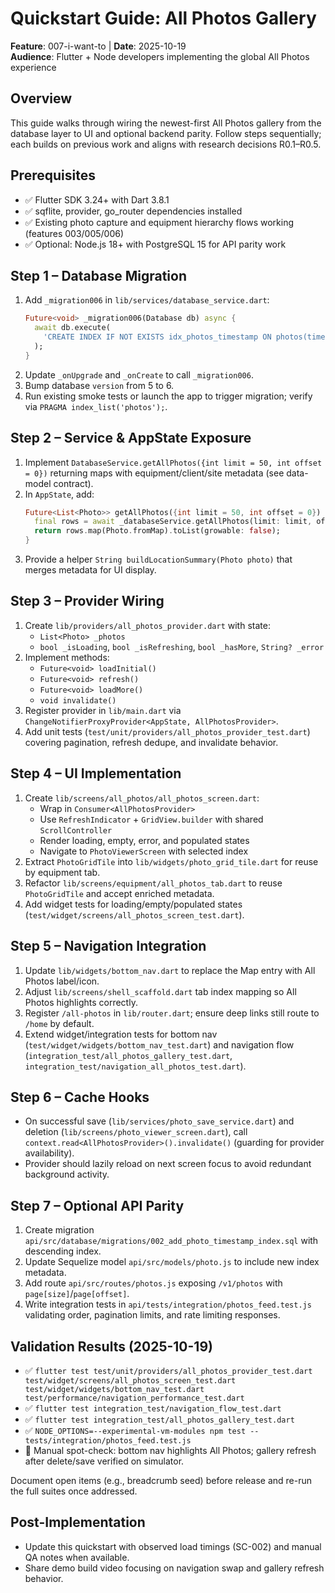 # Quickstart Guide: All Photos Gallery

**Feature**: 007-i-want-to | **Date**: 2025-10-19  
**Audience**: Flutter + Node developers implementing the global All Photos experience

## Overview

This guide walks through wiring the newest-first All Photos gallery from the database layer to UI and optional backend parity. Follow steps sequentially; each builds on previous work and aligns with research decisions R0.1–R0.5.

## Prerequisites

- ✅ Flutter SDK 3.24+ with Dart 3.8.1
- ✅ sqflite, provider, go_router dependencies installed
- ✅ Existing photo capture and equipment hierarchy flows working (features 003/005/006)
- ✅ Optional: Node.js 18+ with PostgreSQL 15 for API parity work

## Step 1 – Database Migration

1. Add `_migration006` in `lib/services/database_service.dart`:
   ```dart
   Future<void> _migration006(Database db) async {
     await db.execute(
       'CREATE INDEX IF NOT EXISTS idx_photos_timestamp ON photos(timestamp DESC);',
     );
   }
   ```
2. Update `_onUpgrade` and `_onCreate` to call `_migration006`.
3. Bump database `version` from 5 to 6.
4. Run existing smoke tests or launch the app to trigger migration; verify via `PRAGMA index_list('photos');`.

## Step 2 – Service & AppState Exposure

1. Implement `DatabaseService.getAllPhotos({int limit = 50, int offset = 0})` returning maps with equipment/client/site metadata (see data-model contract).
2. In `AppState`, add:
   ```dart
   Future<List<Photo>> getAllPhotos({int limit = 50, int offset = 0}) async {
     final rows = await _databaseService.getAllPhotos(limit: limit, offset: offset);
     return rows.map(Photo.fromMap).toList(growable: false);
   }
   ```
3. Provide a helper `String buildLocationSummary(Photo photo)` that merges metadata for UI display.

## Step 3 – Provider Wiring

1. Create `lib/providers/all_photos_provider.dart` with state:
   - `List<Photo> _photos`
   - `bool _isLoading`, `bool _isRefreshing`, `bool _hasMore`, `String? _error`
2. Implement methods:
   - `Future<void> loadInitial()`
   - `Future<void> refresh()`
   - `Future<void> loadMore()`
   - `void invalidate()`
3. Register provider in `lib/main.dart` via `ChangeNotifierProxyProvider<AppState, AllPhotosProvider>`.
4. Add unit tests (`test/unit/providers/all_photos_provider_test.dart`) covering pagination, refresh dedupe, and invalidate behavior.

## Step 4 – UI Implementation

1. Create `lib/screens/all_photos/all_photos_screen.dart`:
   - Wrap in `Consumer<AllPhotosProvider>`
   - Use `RefreshIndicator` + `GridView.builder` with shared `ScrollController`
   - Render loading, empty, error, and populated states
   - Navigate to `PhotoViewerScreen` with selected index
2. Extract `PhotoGridTile` into `lib/widgets/photo_grid_tile.dart` for reuse by equipment tab.
3. Refactor `lib/screens/equipment/all_photos_tab.dart` to reuse `PhotoGridTile` and accept enriched metadata.
4. Add widget tests for loading/empty/populated states (`test/widget/screens/all_photos_screen_test.dart`).

## Step 5 – Navigation Integration

1. Update `lib/widgets/bottom_nav.dart` to replace the Map entry with All Photos label/icon.
2. Adjust `lib/screens/shell_scaffold.dart` tab index mapping so All Photos highlights correctly.
3. Register `/all-photos` in `lib/router.dart`; ensure deep links still route to `/home` by default.
4. Extend widget/integration tests for bottom nav (`test/widget/widgets/bottom_nav_test.dart`) and navigation flow (`integration_test/all_photos_gallery_test.dart`, `integration_test/navigation_all_photos_test.dart`).

## Step 6 – Cache Hooks

- On successful save (`lib/services/photo_save_service.dart`) and deletion (`lib/screens/photo_viewer_screen.dart`), call `context.read<AllPhotosProvider>().invalidate()` (guarding for provider availability).
- Provider should lazily reload on next screen focus to avoid redundant background activity.

## Step 7 – Optional API Parity

1. Create migration `api/src/database/migrations/002_add_photo_timestamp_index.sql` with descending index.
2. Update Sequelize model `api/src/models/photo.js` to include new index metadata.
3. Add route `api/src/routes/photos.js` exposing `/v1/photos` with `page[size]`/`page[offset]`.
4. Write integration tests in `api/tests/integration/photos_feed.test.js` validating order, pagination limits, and rate limiting responses.

## Validation Results (2025-10-19)

- ✅ `flutter test test/unit/providers/all_photos_provider_test.dart test/widget/screens/all_photos_screen_test.dart test/widget/widgets/bottom_nav_test.dart test/performance/navigation_performance_test.dart`
- ✅ `flutter test integration_test/navigation_flow_test.dart`
- ✅ `flutter test integration_test/all_photos_gallery_test.dart`
- ✅ `NODE_OPTIONS=--experimental-vm-modules npm test -- tests/integration/photos_feed.test.js`
- 📌 Manual spot-check: bottom nav highlights All Photos; gallery refresh after delete/save verified on simulator.

Document open items (e.g., breadcrumb seed) before release and re-run the full suites once addressed.

## Post-Implementation

- Update this quickstart with observed load timings (SC-002) and manual QA notes when available.
- Share demo build video focusing on navigation swap and gallery refresh behavior.

